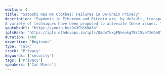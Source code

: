 ```yaml
---
edition: 4
title: "Satoshi Has No Clothes: Failures in On-Chain Privacy"
description: "Payments in Ethereum and Bitcoin are, by default, transparent. Transactions are conducted between pseudonyms with the sender, recipient and value exposed. While this transparency enhances auditability and decentralization, it is a major privacy issue. A growing volume of research shows that these pseudonymous identities are easily linkable. This is a major issue for privacy, fungibility, and a free market.
A variety of techniques have been proposed to alleviate these issues. These include but are not limited to Confidential transactions + Conjoin, RingCT/Cryptnote, Zerocoin, Zerocash,  Hawk, and Solidus. These techniques span a large multidimensional performance envelope in terms of transactions generation and validation time, size, as well as a range of cryptographic assumptions and data retention requirements. At the same time, these protocols offer markedly different levels of privacy against various threat models. Which one should we use? If performance were the sole issue, then systems without such enhancements would likely be preferred. Clearly some amount of privacy is necessary and the cost of getting it acceptable. The question is thus, which approaches provide sufficient privacy, in what contexts, and at what cost?"
youtubeUrl: "https://youtu.be/9s3EbSKDA3o"
ipfsHash: "https://ipfs.ethdevops.io/ipfs/QmdwYkxgFNkeukg7Br15veYJeQaR7GjoGJzbs64TkfVLLz?filename=Satoshi_Has_No_Clothes_-_Failures_in_On-Chain_Privacy_by_Ian_Miers_Devcon4-9s3EbSKDA3o.mp4"
duration: 1460
expertise: "Beginner"
type: "Talk"
track: "Privacy"
keywords: ['security']
tags: ['Privacy']
speakers: ['Ian Miers']
---
```

